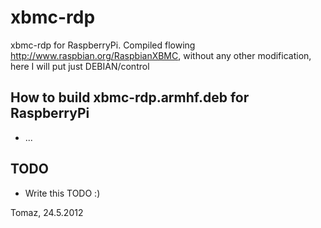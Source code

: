 xbmc-rdp
========

xbmc-rdp for RaspberryPi. Compiled flowing http://www.raspbian.org/RaspbianXBMC, without any other modification, here I will put just DEBIAN/control

## How to build xbmc-rdp.armhf.deb for RaspberryPi
- ...

## TODO
- Write this TODO :)

Tomaz, 24.5.2012
